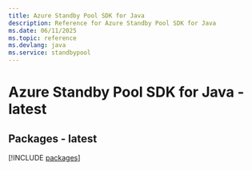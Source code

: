 ```yaml
---
title: Azure Standby Pool SDK for Java
description: Reference for Azure Standby Pool SDK for Java
ms.date: 06/11/2025
ms.topic: reference
ms.devlang: java
ms.service: standbypool
---
```

# Azure Standby Pool SDK for Java - latest
## Packages - latest
[!INCLUDE [packages](standby-pool-index.md)]